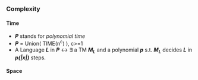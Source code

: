 ### Complexity

#### Time

* ***P*** stands for *polynomial time*
* ***P*** = Union( TIME(n<sup>c</sup>) ), c>=1
* A Language ***L*** in ***P*** ↔ ∃ a TM ***M<sub>L</sub>*** and a polynomial ***p*** s.t. ***M<sub>L</sub>*** decides ***L*** in ***p(|x|)*** steps.


#### Space
